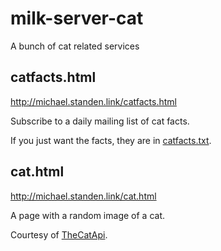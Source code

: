 # milk-server-cat

A bunch of cat related services

## catfacts.html

http://michael.standen.link/catfacts.html

Subscribe to a daily mailing list of cat facts. 

If you just want the facts, they are in [catfacts.txt](https://github.com/ScreamingHawk/milk-server-cat/blob/master/catfacts.txt). 

## cat.html

http://michael.standen.link/cat.html

A page with a random image of a cat. 

Courtesy of [TheCatApi](http://thecatapi.com/). 
